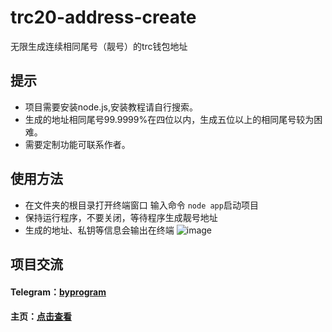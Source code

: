 # trc20-address-create
无限生成连续相同尾号（靓号）的trc钱包地址
## 提示
- 项目需要安装node.js,安装教程请自行搜索。
- 生成的地址相同尾号99.9999%在四位以内，生成五位以上的相同尾号较为困难。
- 需要定制功能可联系作者。
## 使用方法
- 在文件夹的根目录打开终端窗口 输入命令 `node app`启动项目
- 保持运行程序，不要关闭，等待程序生成靓号地址
- 生成的地址、私钥等信息会输出在终端
![image](https://user-images.githubusercontent.com/121013897/211105377-a6aa2147-2922-48cc-8800-2ecfb8f7cd76.png)

## 项目交流
#### Telegram：[byprogram](https://t.me/byprogram)
#### 主页：[点击查看](https://www.byprogram.xyz/)

